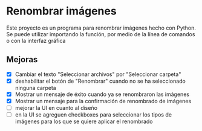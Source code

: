 # Renombrar imágenes

Este proyecto es un programa para renombrar imágenes hecho con Python. Se puede utilizar importando la función, por medio de la línea de comandos o con la interfaz gráfica

## Mejoras

- [x] Cambiar el texto "Seleccionar archivos" por "Seleccionar carpeta"
- [x] deshabilitar el botón de "Renombrar" cuando no se ha seleccionado ninguna carpeta
- [x] Mostrar un mensaje de éxito cuando ya se renombraron las imágenes
- [x] Mostrar un mensaje para la confirmación de renombrado de imágenes
- [ ] mejorar la UI en cuanto al diseño
- [ ] en la UI se agreguen checkboxes para seleccionar los tipos de imágenes para los que se quiere aplicar el renombrado